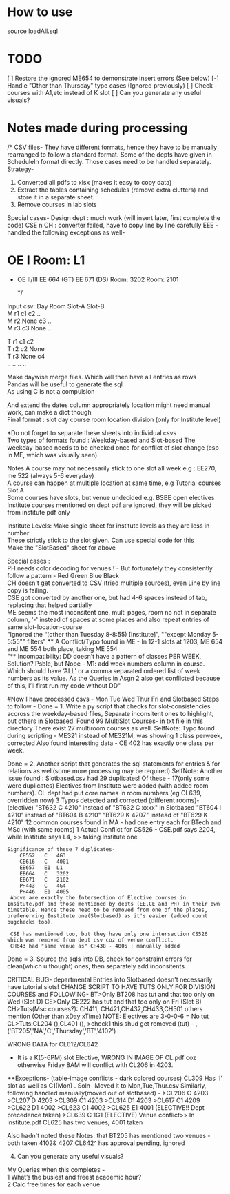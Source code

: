 # How to use
source loadAll.sql

# TODO 
[ ] Restore the ignored ME654 to demonstrate insert errors (See below)
[-] Handle "Other than Thursday" type cases (Ignored previously)
[ ] Check - courses with A1,etc instead of K slot
[ ] Can you generate any useful visuals?

# Notes made during processing 
/*
CSV files-
They have different formats, hence they have to be manually rearranged to follow a standard format. 
Some of the depts have given in ScheduleIn format directly. Those cases need to be handled separately.
Strategy-
1. Converted all pdfs to xlsx (makes it easy to copy data)
2. Extract the tables containing schedules (remove extra clutters) and store it in a separate sheet.
3. Remove courses in lab slots

Special cases-
Design dept : much work (will insert later, first complete the code)
CSE n CH : converter failed, have to copy line by line carefully
EEE - handled the following exceptions as well-
# OE I	Room: L1	
* OE II/III	EE 664 (GT)	EE 671 (DS)
	Room: 3202	Room: 2101

	*/

Input csv:  Day Room Slot-A Slot-B    
M r1 c1 c2 ..   
M r2 None c3 ..   
M r3 c3 None ..   

T r1 c1 c2    
T r2 c2 None    
T r3 None c4    
.. .. .. ..    

Make daywise merge files. Which will then have all entries as rows        
Pandas will be useful to generate the sql        
As using C is not a compulsion        

And extend the dates column appropriately      location might need manual work, can make a dict though  
Final format :   slot day course room location division (only for Institute level)


*Do not forget to separate these sheets into individual csvs        
Two types of formats found : Weekday-based and Slot-based
The weekday-based needs to be checked once for conflict of slot change (esp in ME, which was visually seen)
    

Notes A course may not necessarily stick to one slot all week e.g : EE270, me 522 (always 5-6 everyday)       
A course can happen at multiple location at same time, e.g Tutorial courses Slot A       
Some courses have slots, but venue undecided e.g. BSBE open electives       
Institute courses mentioned on dept pdf are ignored, they will be picked from institute pdf only       

Institute Levels: Make single sheet for institute levels as they are less in number     
These strictly stick to the slot given. Can use special code for this      
Make the "SlotBased" sheet for above      

Special cases :       
PH needs color decoding for venues ! - But fortunately they consistently follow a pattern - Red Green Blue Black       
CH doesn't get converted to CSV (tried multiple sources), even Line by line copy is failing.       
CSE got converted by another one, but had 4-6 spaces instead of tab, replacing that helped partially       
ME seems the most inconsitent one,  multi pages, room no not in separate column, '-' instead of spaces at some places and also repeat entries of same slot-location-course       
"Ignored the “(other than Tuesday 8-8:55) [Institute]”, ""except Monday 5-5:55"" filters"
** A Conflict/Typo found in ME - In 12-1 slots at 1203, ME 654 and ME 554 both place, taking ME 554       
"** Incompatibility: DD doesn’t have a pattern of classes PER WEEK,
Solution?
Psble, but Nope - M1: add week numbers column in course. Which should have ‘ALL’ or a comma separated ordered list of week numbers as its value. 
As the Queries in Asgn 2 also get conflicted because of this, I’ll first run my code without DD"

#Now I have processed csvs - Mon Tue Wed Thur Fri and Slotbased
Steps to follow - 
Done = 1. Write a py script that checks for slot-consistencies accross the weekday-based files, Separate inconsitent ones to highlight, put others in Slotbased.
Found 99 MultiSlot Courses- in txt file in this directory
There exist 27 multiroom courses as well.
SelfNote: 
	Typo found during scripting - ME321 instead of ME321M, was showing 1 class perweek, corrected
	Also found interesting data - CE 402 has exactly one class per week.

Done = 2. Another script that generates the sql statements for entries &  for relations as well(some more processing may be required)
SelfNote: Another issue found : 
	Slotbased.csv had 29 duplicates! Of these -
	17(only some were duplicates) Electives from Institute were added (with added room numbers). 
		CL dept had put core names in room numbers (eg CL639, overridden now)
	3 Typos detected and corrected (different rooms)- 
		(elective) "BT632	C	4210" instead of "BT632	C	xxxx" in Slotbased
		"BT604	I	4210" instead of "BT604	B	4210"
		"BT629	K	4207" instead of "BT629	K	4210"
	12 common courses found in MA - had one entry each for BTech and MSc (with same rooms)
	1 Actual Conflict for CS526 - CSE.pdf says 2204, while Institute says L4, >> taking Institute one

	Significance of these 7 duplicates-
		CE552	C	4G3
		CE616	C	4001
		EE657	E1	L1
		EE664	C	3202
		EE671	C	2102
		PH443	C	4G4
		PH446	E1	4005		
	 Above are exactly the Intersection of Elective courses in Insitute.pdf and those mentioned by depts (EE,CE and PH) in their own timetable. Hence these need to be removed from one of the places, prefererring Institute one(Slotbased) as it's easier (added count bugchecks too).

	 CSE has mentioned too, but they have only one intersection CS526 which was removed from dept csv coz of venue conflict.
	 CH643 had "same venue as" CH438 - 4005 : manually added

Done = 3. Source the sqls into DB, check for constraint errors for clean(which u thought) ones, then separately add inconsitents.

CRITICAL BUG-
departmental Entries into Slotbased  doesn't necessarily have tutorial slots!
CHANGE SCRIPT TO HAVE TUTS ONLY FOR DIVISION COURSES and FOLLOWING-
	BT>Only BT208 has tut and that too only on Wed (Slot D)
	CE>Only CE222 has tut and that too only on Fri (Slot B)
	CH>Tuts(Msc courses?): CH411, CH421,CH432,CH433,CH501 others mention (Other than xDay xTime)
NOTE: Electives are 3-0-0-6 = No tut
	CL>Tuts:CL204 (),CL401 (),
	>check1 this shud get removed (tut) - ,('BT205','NA','C','Thursday','BT','4102')

WRONG DATA for CL612/CL642
 - It is a K(5-6PM) slot Elective, WRONG IN IMAGE OF CL.pdf coz otherwise Friday 8AM will conflict with CL206 in 4203.


++Exceptions-
(table-image conflicts - dark colored courses)
	CL309 Has 'I' slot as well as C1(Mon) . Soln- Moved it to Mon,Tue,Thur.csv
	Similarly, following handled manually(moved out of slotbased) -
	>CL206	C	4203
	>CL207	D	4203
	>CL309	C1	4203
	>CL314	D1	4203
	>CL617	C1	4209
	>CL622	D1	4002
	>CL623	C1	4002
	>CL625	E1	4001 (ELECTIVE!! Dept precedence taken)
	>CL639	C	1G1 (ELECTIVE)
Venue conflict>> In institute.pdf CL625 has two venues, 4001 taken

Also hadn't noted these Notes:
	that BT205 has mentioned two venues - both taken 4102& 4207
	CL642^ has approval pending, ignored

4. Can you generate any useful visuals?

My Queries when this completes -         
1 What’s the busiest and freest academic hour?       
2 Calc free times for each venue   